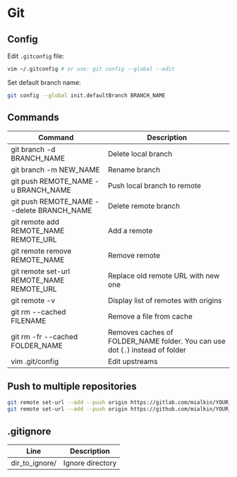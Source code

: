# Git

## Config

Edit `.gitconfig` file:

```bash
vim ~/.gitconfig # or use: git config --global --edit
```

Set default branch name:

```bash
git config --global init.defaultBranch BRANCH_NAME
```

## Commands

| Command                                   | Description                                                                   |
| ----------------------------------------- | ----------------------------------------------------------------------------- |
| git branch -d BRANCH_NAME                 | Delete local branch                                                           |
| git branch -m NEW_NAME                    | Rename branch                                                                 |
| git push REMOTE_NAME -u BRANCH_NAME       | Push local branch to remote                                                   |
| git push REMOTE_NAME --delete BRANCH_NAME | Delete remote branch                                                          |
| git remote add REMOTE_NAME REMOTE_URL     | Add a remote                                                                  |
| git remote remove REMOTE_NAME             | Remove remote                                                                 |
| git remote set-url REMOTE_NAME REMOTE_URL | Replace old remote URL with new one                                           |
| git remote -v                             | Display list of remotes with origins                                          |
| git rm --cached FILENAME                  | Remove a file from cache                                                      |
| git rm -fr --cached FOLDER_NAME           | Removes caches of FOLDER_NAME folder. You can use dot (`.`) instead of folder |
| vim .git/config                           | Edit upstreams                                                                |

## Push to multiple repositories

```bash
git remote set-url --add --push origin https://gitlab.com/mialkin/YOUR_REPOSITORY_NAME.git
git remote set-url --add --push origin https://github.com/mialkin/YOUR_REPOSITORY_NAME.git
```

## .gitignore

| Line           | Description      |
| -------------- | ---------------- |
| dir_to_ignore/ | Ignore directory |
